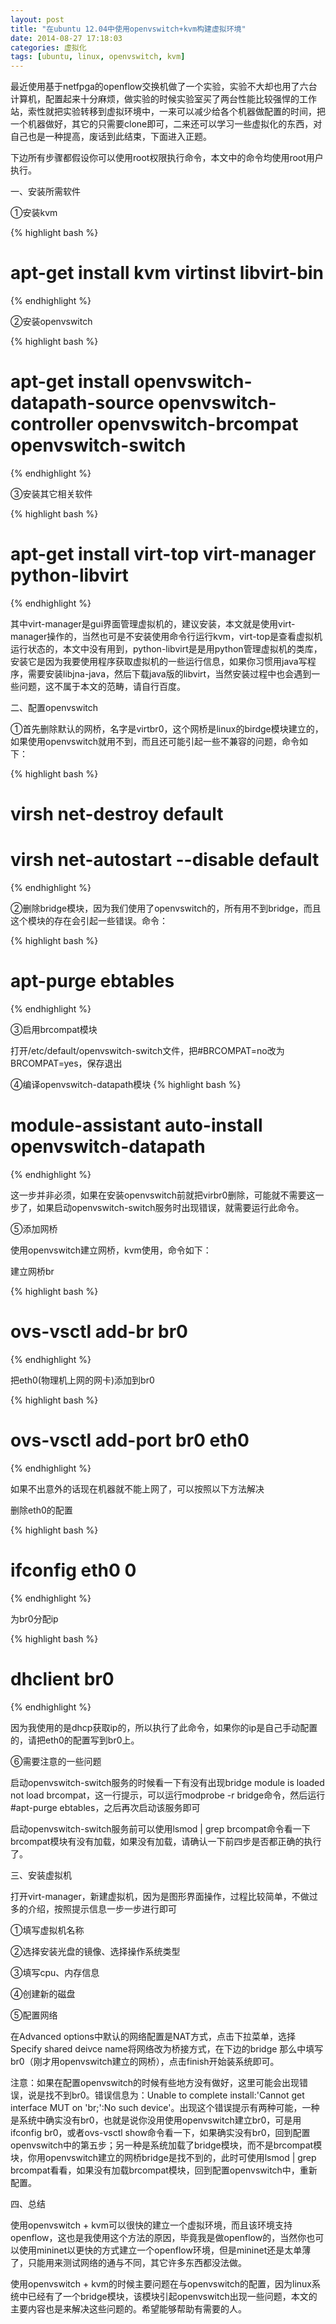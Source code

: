 ```yaml
---
layout: post
title: "在ubuntu 12.04中使用openvswitch+kvm构建虚拟环境"
date: 2014-08-27 17:18:03
categories: 虚拟化
tags: [ubuntu, linux, openvswitch, kvm]
---
```


最近使用基于netfpga的openflow交换机做了一个实验，实验不大却也用了六台计算机，配置起来十分麻烦，做实验的时候实验室买了两台性能比较强悍的工作站，索性就把实验转移到虚拟环境中，一来可以减少给各个机器做配置的时间，把一个机器做好，其它的只需要clone即可，二来还可以学习一些虚拟化的东西，对自己也是一种提高，废话到此结束，下面进入正题。

下边所有步骤都假设你可以使用root权限执行命令，本文中的命令均使用root用户执行。

一、安装所需软件

①安装kvm

{% highlight bash %}
# apt-get install kvm virtinst libvirt-bin
{% endhighlight %}

②安装openvswitch

{% highlight bash %}
# apt-get install openvswitch-datapath-source openvswitch-controller openvswitch-brcompat openvswitch-switch
{% endhighlight %}

③安装其它相关软件

{% highlight bash %}
# apt-get install virt-top virt-manager python-libvirt
{% endhighlight %}

其中virt-manager是gui界面管理虚拟机的，建议安装，本文就是使用virt-manager操作的，当然也可是不安装使用命令行运行kvm，virt-top是查看虚拟机运行状态的，本文中没有用到，python-libvirt是是用python管理虚拟机的类库，安装它是因为我要使用程序获取虚拟机的一些运行信息，如果你习惯用java写程序，需要安装libjna-java，然后下载java版的libvirt，当然安装过程中也会遇到一些问题，这不属于本文的范畴，请自行百度。

 

二、配置openvswitch

①首先删除默认的网桥，名字是virtbr0，这个网桥是linux的birdge模块建立的，如果使用openvswitch就用不到，而且还可能引起一些不兼容的问题，命令如下：

{% highlight bash %}
# virsh net-destroy default

# virsh net-autostart --disable default
{% endhighlight %}

②删除bridge模块，因为我们使用了openvswitch的，所有用不到bridge，而且这个模块的存在会引起一些错误。命令：

{% highlight bash %}
# apt-purge ebtables
{% endhighlight %}

③启用brcompat模块

打开/etc/default/openvswitch-switch文件，把#BRCOMPAT=no改为BRCOMPAT=yes，保存退出

④编译openvswitch-datapath模块
{% highlight bash %}
# module-assistant auto-install openvswitch-datapath
{% endhighlight %}

这一步并非必须，如果在安装openvswitch前就把virbr0删除，可能就不需要这一步了，如果启动openvswitch-switch服务时出现错误，就需要运行此命令。

⑤添加网桥

使用openvswitch建立网桥，kvm使用，命令如下：

建立网桥br

{% highlight bash %}
# ovs-vsctl add-br br0
{% endhighlight %}

把eth0(物理机上网的网卡)添加到br0

{% highlight bash %}
# ovs-vsctl add-port br0 eth0
{% endhighlight %}

如果不出意外的话现在机器就不能上网了，可以按照以下方法解决

删除eth0的配置

{% highlight bash %}
# ifconfig eth0 0
{% endhighlight %}

为br0分配ip

{% highlight bash %}
# dhclient br0
{% endhighlight %}

因为我使用的是dhcp获取ip的，所以执行了此命令，如果你的ip是自己手动配置的，请把eth0的配置写到br0上。

⑥需要注意的一些问题

启动openvswitch-switch服务的时候看一下有没有出现bridge module is loaded not load brcompat，这一行提示，可以运行modprobe -r bridge命令，然后运行#apt-purge ebtables，之后再次启动该服务即可

启动openvswitch-switch服务前可以使用lsmod | grep brcompat命令看一下brcompat模块有没有加载，如果没有加载，请确认一下前四步是否都正确的执行了。

 

三、安装虚拟机

打开virt-manager，新建虚拟机，因为是图形界面操作，过程比较简单，不做过多的介绍，按照提示信息一步一步进行即可

①填写虚拟机名称

②选择安装光盘的镜像、选择操作系统类型

③填写cpu、内存信息

④创建新的磁盘

⑤配置网络

在Advanced options中默认的网络配置是NAT方式，点击下拉菜单，选择Specify shared deivce name将网络改为桥接方式，在下边的bridge 那么中填写br0（刚才用openvswitch建立的网桥），点击finish开始装系统即可。

注意：如果在配置openvswitch的时候有些地方没有做好，这里可能会出现错误，说是找不到br0。错误信息为：Unable to complete install:'Cannot get interface MUT on 'br;':No such device'。出现这个错误提示有两种可能，一种是系统中确实没有br0，也就是说你没用使用openvswitch建立br0，可是用ifconfig br0，或者ovs-vsctl show命令看一下，如果确实没有br0，回到配置openvswitch中的第五步；另一种是系统加载了bridge模块，而不是brcompat模块，你用openvswitch建立的网桥bridge是找不到的，此时可使用lsmod | grep brcompat看看，如果没有加载brcompat模块，回到配置openvswitch中，重新配置。

 

四、总结

使用openvswitch + kvm可以很快的建立一个虚拟环境，而且该环境支持openflow，这也是我使用这个方法的原因，毕竟我是做openflow的，当然你也可以使用mininet以更快的方式建立一个openflow环境，但是mininet还是太单薄了，只能用来测试网络的通与不同，其它许多东西都没法做。

使用openvswitch + kvm的时候主要问题在与openvswitch的配置，因为linux系统中已经有了一个bridge模块，该模块引起openvswitch出现一些问题，本文的主要内容也是来解决这些问题的。希望能够帮助有需要的人。
